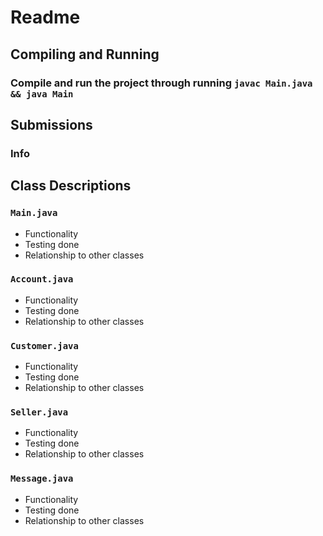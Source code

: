 # Readme

## Compiling and Running
### Compile and run the project through running `javac Main.java && java Main`

## Submissions
### Info


## Class Descriptions

### `Main.java`
- Functionality
- Testing done
- Relationship to other classes

### `Account.java`
- Functionality
- Testing done
- Relationship to other classes

### `Customer.java`
- Functionality
- Testing done
- Relationship to other classes

### `Seller.java`
- Functionality
- Testing done
- Relationship to other classes
### `Message.java`
- Functionality
- Testing done
- Relationship to other classes


